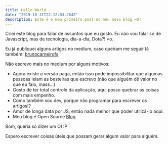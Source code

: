 ```yaml
---
title: Hello World
date: "2019-10-31T22:12:03.284Z"
description: Este é o meu primeiro post no meu novo blog =D!
---
```


Criei este blog para falar de assuntos que eu gosto. Eu não vou falar só de Javascript, mas de tecnologia, dia-a-dia, Dota?! =o.

Eu já publiquei alguns artigos no medium, caso queiram me seguir lá também: [brunocarneirofs](https://medium.com/@brunocarneirofs)

Não escrevo mais no medium por alguns motivos:

* Agora existe a versão paga, então isso pode impossibilitar que algumas pessoas leiam as besteiras que escrevo (não que alguém dê valor no que eu falo, mass...)
* Gosto de ter total controle da aplicação, aqui posso quebrar as coisas com mais empenho.
* Como também sou dev, porque não programar para escrever os artigos!?
* Amor de longa data por JS, então nada melhor que poder utilizá-lo aqui.
* Meu blog é Open Source [Blog](https://github.com/Tautorn/Blog)

Bom, queria só dizer um OI :P

Espero escrever coisas úteis que possam gerar algum valor para alguém.
